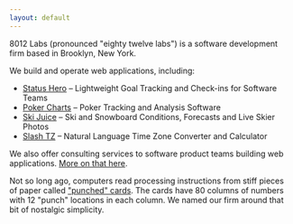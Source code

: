 ```yaml
---
layout: default
---
```


8012 Labs (pronounced "eighty twelve labs") is a software development firm based in Brooklyn, New York.

We build and operate web applications, including:

- [Status Hero](https://statushero.com) – Lightweight Goal Tracking and Check-ins for Software Teams
- [Poker Charts](https://pokercharts.com) – Poker Tracking and Analysis Software
- [Ski Juice](http://skijuice.com) – Ski and Snowboard Conditions, Forecasts and Live Skier Photos
- [Slash TZ](http://slashtz.com) – Natural Language Time Zone Converter and Calculator

We also offer consulting services to software product teams building web applications. [More on that here](/consulting).

Not so long ago, computers read processing instructions from stiff pieces of paper called ["punched" cards](https://en.wikipedia.org/wiki/Punched_card). The cards have 80 columns of numbers with 12 "punch" locations in each column. We named our firm around that bit of nostalgic simplicity.